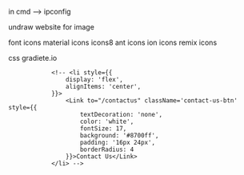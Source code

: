 in cmd --> ipconfig

undraw website for image

font icons
material icons
icons8
ant icons
ion icons
remix icons

css gradiete.io


<!-- contact us -->

                <!-- <li style={{
                    display: 'flex',
                    alignItems: 'center',
                }}>
                    <Link to="/contactus" className='contact-us-btn' style={{
                        textDecoration: 'none',
                        color: 'white',
                        fontSize: 17,
                        background: '#8700ff',
                        padding: '16px 24px',
                        borderRadius: 4
                    }}>Contact Us</Link>
                </li> -->